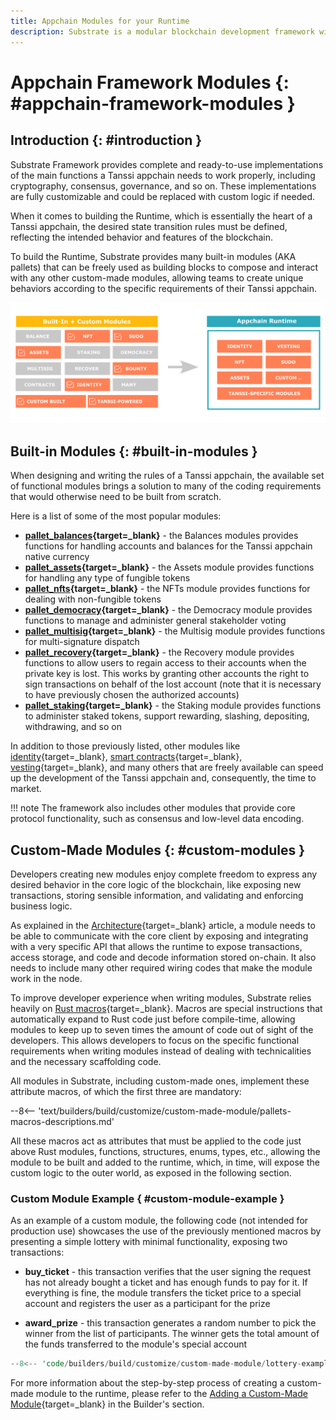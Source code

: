 ```yaml
---
title: Appchain Modules for your Runtime
description: Substrate is a modular blockchain development framework with an extensive set of ready-to-use components to bundle with custom logic into the appchain Runtime.
---
```


# Appchain Framework Modules {: #appchain-framework-modules }

## Introduction {: #introduction }

Substrate Framework provides complete and ready-to-use implementations of the main functions a Tanssi appchain needs to work properly, including cryptography, consensus, governance, and so on. These implementations are fully customizable and could be replaced with custom logic if needed.

When it comes to building the Runtime, which is essentially the heart of a Tanssi appchain, the desired state transition rules must be defined, reflecting the intended behavior and features of the blockchain.

To build the Runtime, Substrate provides many built-in modules (AKA pallets) that can be freely used as building blocks to compose and interact with any other custom-made modules, allowing teams to create unique behaviors according to the specific requirements of their Tanssi appchain.

![Built-in modules](/images/learn/framework/modules/modules-1.webp)

## Built-in Modules {: #built-in-modules }

When designing and writing the rules of a Tanssi appchain, the available set of functional modules brings a solution to many of the coding requirements that would otherwise need to be built from scratch.

Here is a list of some of the most popular modules:

- **[pallet_balances](https://paritytech.github.io/substrate/master/pallet_balances/index.html){target=\_blank}** - the Balances modules provides functions for handling accounts and balances for the Tanssi appchain native currency
- **[pallet_assets](https://paritytech.github.io/substrate/master/pallet_assets/index.html){target=\_blank}** - the Assets module provides functions for handling any type of fungible tokens
- **[pallet_nfts](https://paritytech.github.io/substrate/master/pallet_nfts/index.html){target=\_blank}** - the NFTs module provides functions for dealing with non-fungible tokens
- **[pallet_democracy](https://paritytech.github.io/substrate/master/pallet_democracy/index.html){target=\_blank}** - the Democracy module provides functions to manage and administer general stakeholder voting
- **[pallet_multisig](https://paritytech.github.io/substrate/master/pallet_multisig/index.html){target=\_blank}** - the Multisig module provides functions for multi-signature dispatch
- **[pallet_recovery](https://paritytech.github.io/substrate/master/pallet_recovery/index.html){target=\_blank}** - the Recovery module provides functions to allow users to regain access to their accounts when the private key is lost. This works by granting other accounts the right to sign transactions on behalf of the lost account (note that it is necessary to have previously chosen the authorized accounts)
- **[pallet_staking](https://paritytech.github.io/substrate/master/pallet_staking/index.html){target=\_blank}** - the Staking module provides functions to administer staked tokens, support rewarding, slashing, depositing, withdrawing, and so on

In addition to those previously listed, other modules like [identity](https://paritytech.github.io/substrate/master/pallet_identity/index.html){target=\_blank}, [smart contracts](https://paritytech.github.io/substrate/master/pallet_contracts/index.html){target=\_blank}, [vesting](https://paritytech.github.io/substrate/master/pallet_vesting/index.html){target=\_blank}, and many others that are freely available can speed up the development of the Tanssi appchain and, consequently, the time to market.

!!! note
    The framework also includes other modules that provide core protocol functionality, such as consensus and low-level data encoding.

## Custom-Made Modules {: #custom-modules }

Developers creating new modules enjoy complete freedom to express any desired behavior in the core logic of the blockchain, like exposing new transactions, storing sensible information, and validating and enforcing business logic.

As explained in the [Architecture](/learn/framework/architecture/#client-runtime-communication){target=\_blank} article, a module needs to be able to communicate with the core client by exposing and integrating with a very specific API that allows the runtime to expose transactions, access storage, and code and decode information stored on-chain. It also needs to include many other required wiring codes that make the module work in the node.

To improve developer experience when writing modules, Substrate relies heavily on [Rust macros](https://doc.rust-lang.org/book/ch19-06-macros.html){target=\_blank}. Macros are special instructions that automatically expand to Rust code just before compile-time, allowing modules to keep up to seven times the amount of code out of sight of the developers. This allows developers to focus on the specific functional requirements when writing modules instead of dealing with technicalities and the necessary scaffolding code.

All modules in Substrate, including custom-made ones, implement these attribute macros, of which the first three are mandatory:

--8<-- 'text/builders/build/customize/custom-made-module/pallets-macros-descriptions.md'

All these macros act as attributes that must be applied to the code just above Rust modules, functions, structures, enums, types, etc., allowing the module to be built and added to the runtime, which, in time, will expose the custom logic to the outer world, as exposed in the following section.

### Custom Module Example { #custom-module-example }

As an example of a custom module, the following code (not intended for production use) showcases the use of the previously mentioned macros by presenting a simple lottery with minimal functionality, exposing two transactions:

- **buy_ticket** - this transaction verifies that the user signing the request has not already bought a ticket and has enough funds to pay for it. If everything is fine, the module transfers the ticket price to a special account and registers the user as a participant for the prize

- **award_prize** - this transaction generates a random number to pick the winner from the list of participants. The winner gets the total amount of the funds transferred to the module's special account

```rust
--8<-- 'code/builders/build/customize/custom-made-module/lottery-example.rs'
```

For more information about the step-by-step process of creating a custom-made module to the runtime, please refer to the [Adding a Custom-Made Module](/builders/build/customize/adding-custom-made-module/){target=\_blank} in the Builder's section.
